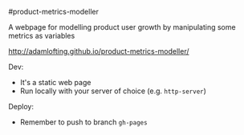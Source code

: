 #product-metrics-modeller

A webpage for modelling product user growth by manipulating some metrics as variables

http://adamlofting.github.io/product-metrics-modeller/

Dev:
* It's a static web page
* Run locally with your server of choice (e.g. `http-server`)

Deploy:
* Remember to push to branch `gh-pages`
